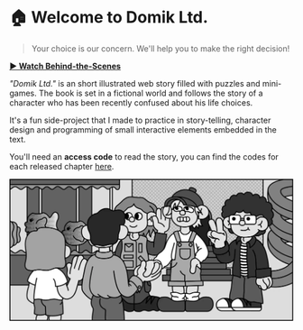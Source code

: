 # :house: Welcome to Domik Ltd.
> Your choice is our concern. We'll help you to make the right decision!

**[▶ Watch Behind-the-Scenes](https://youtu.be/rA4dgn4rt5E)**

_"Domik Ltd."_ is an short illustrated web story filled with puzzles and mini-games. The book is set in a fictional world and follows the story of a 
character who has been recently confused about his life choices. 

It's a fun side-project that I made to practice in story-telling, character design and programming of small interactive elements embedded in the text.

You'll need an **access code** to read the story, you can find the codes for each released chapter [here](https://t.me/domik_ltd).

![Domik specialises in house construction](src/chapters/4-four/meeting-new-friends.webp)
